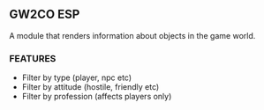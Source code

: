 ## GW2CO ESP
A module that renders information about objects in the game world.

### FEATURES
- Filter by type (player, npc etc)
- Filter by attitude (hostile, friendly etc)
- Filter by profession (affects players only)

